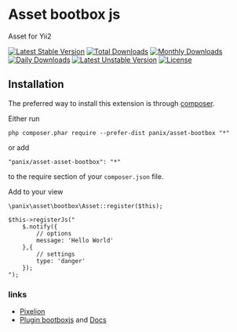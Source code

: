 Asset bootbox js
===========
Asset for Yii2

[![Latest Stable Version](https://poser.pugx.org/panix/asset-bootbox/v/stable)](https://packagist.org/packages/panix/asset-bootbox)
[![Total Downloads](https://poser.pugx.org/panix/asset-bootbox/downloads)](https://packagist.org/packages/panix/asset-bootbox)
[![Monthly Downloads](https://poser.pugx.org/panix/asset-bootbox/d/monthly)](https://packagist.org/packages/panix/asset-bootbox)
[![Daily Downloads](https://poser.pugx.org/panix/asset-bootbox/d/daily)](https://packagist.org/packages/panix/asset-bootbox)
[![Latest Unstable Version](https://poser.pugx.org/panix/asset-bootbox/v/unstable)](https://packagist.org/packages/panix/asset-bootbox)
[![License](https://poser.pugx.org/panix/asset-bootbox/license)](https://packagist.org/packages/panix/asset-bootbox)


Installation
------------

The preferred way to install this extension is through [composer](http://getcomposer.org/download/).

Either run

```
php composer.phar require --prefer-dist panix/asset-bootbox "*"
```

or add

```
"panix/asset-asset-bootbox": "*"
```

to the require section of your `composer.json` file.

Add to your view
```
\panix\asset\bootbox\Asset::register($this);

$this->registerJs("
    $.notify({
        // options
        message: 'Hello World' 
    },{
        // settings
        type: 'danger'
    });
");
```

### links
* [Pixelion](https://pixelion.com.ua)
* [Plugin bootboxjs](http://bootboxjs.com/) and [Docs](http://bootboxjs.com/documentation.html)